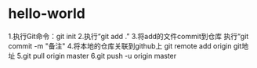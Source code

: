 # hello-world

1.执行Git命令：git init
2.执行“git add .”
3.将add的文件commit到仓库 执行“git commit -m "备注"
4.将本地的仓库关联到github上  git remote add origin git地址 
5.git pull origin master
6.git push -u origin master

